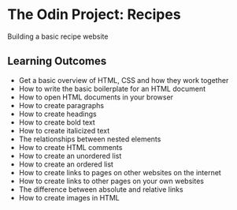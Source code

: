 # The Odin Project: Recipes
Building a basic recipe website

## Learning Outcomes
* Get a basic overview of HTML, CSS and how they work together
* How to write the basic boilerplate for an HTML document
* How to open HTML documents in your browser
* How to create paragraphs
* How to create headings
* How to create bold text
* How to create italicized text
* The relationships between nested elements
* How to create HTML comments
* How to create an unordered list
* How to create an ordered list
* How to create links to pages on other websites on the internet
* How to create links to other pages on your own websites
* The difference between absolute and relative links
* How to create images in HTML

